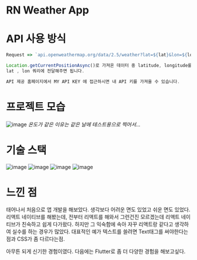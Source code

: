 # RN Weather App

# API 사용 방식

```javascript
Request => `api.openweathermap.org/data/2.5/weather?lat=${lat}&lon=${lon}&appid=${API_KEY}`

Location.getCurrentPositionAsync()로 가져온 데이터 중 latitude, longitude를
lat , lon 쿼리에 전달해주면 됩니다.

API 제공 홈페이지에서 MY API KEY 에 접근하시면 내 API 키를 가져올 수 있습니다.

```

# 프로젝트 모습

![image](https://user-images.githubusercontent.com/48292190/108060425-31efb680-709a-11eb-9cb9-fc9c399ce456.png)
<em>온도가 같은 이유는 같은 날에 테스트용으로 찍어서...</em>

# 기술 스택

![image](https://img.shields.io/badge/-React%20Native-blue)
![image](https://img.shields.io/badge/-Expo-black)
![image](https://img.shields.io/badge/-Axios-lightgrey)
![image](https://img.shields.io/badge/-prop--types-blue)

# 느낀 점

태어나서 처음으로 앱 개발을 해보았다. 생각보다 어려운 면도 있었고 쉬운 면도 있었다. 리액트 네이티브를 해봤는데, 전부터 리액트를 해와서 그런건진 모르겠는데 리액트 네이티브가 친숙하고 쉽게 다가왔다.
하지만 그 익숙함에 속아 자꾸 리액트랑 같다고 생각하여 실수를 하는 경우가 많았다. 대표적인 예가 텍스트를 쓸려면 Text태그를 써야한다는 점과 CSS가 좀 다르다는점.

아무튼 되게 신기한 경험이였다. 다음에는 Flutter로 좀 더 다양한 경험을 해보고싶다.
